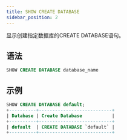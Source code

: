 ```yaml
---
title: SHOW CREATE DATABASE
sidebar_position: 2
---
```


显示创建指定数据库的CREATE DATABASE语句。

## 语法

```sql
SHOW CREATE DATABASE database_name
```

## 示例

```sql
SHOW CREATE DATABASE default;
+----------+---------------------------+
| Database | Create Database           |
+----------+---------------------------+
| default  | CREATE DATABASE `default` |
+----------+---------------------------+
```